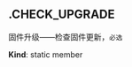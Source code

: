 <a name="secondAllOptions.CHECK_UPGRADE"></a>

## .CHECK\_UPGRADE
固件升级——检查固件更新，`必选`

**Kind**: static member  
